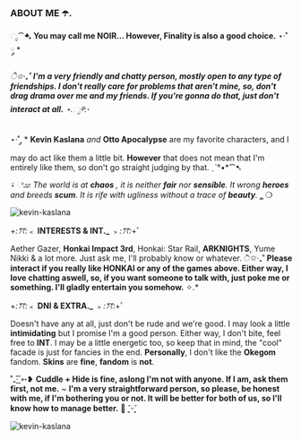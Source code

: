 ### ABOUT ME ☂️.

ೃ⁀➷ __You may call me NOIR... However, Finality is also a good choice.__ ⋆·˚ ༘ *

*ੈ✩‧₊˚ __I'm a very friendly and chatty person, mostly open to any type of friendships. I don't really care for problems that aren't mine, so, don't drag drama over me and my friends. If you're gonna do that, just don't interact at all.__ ⋆.ೃ࿔*:･

⋆·˚ ༘ * __Kevin Kaslana__ *and* __Otto Apocalypse__ are my favorite characters, and I may do act like them a little bit. **However** that does not mean that I'm entirely like them, so don't go straight judging by that. ˏˋ°•*⁀➷

⍣ ೋ *The world is at **chaos** , it is neither **fair** nor **sensible**. It wrong **heroes** and breeds **scum**. It is rife with ugliness without a trace of **beauty**.* ‗ ❍ 


![kevin-kaslana](https://github.com/typeveenus/typeveenus/assets/153479602/0e121905-57aa-4097-8489-62e04e2093d5)

+*:ꔫ:*﹤ **__INTERESTS & INT.___** ﹥*:ꔫ:*+ﾟ

Aether Gazer, **Honkai Impact 3rd**, Honkai: Star Rail, **ARKNIGHTS**, Yume Nikki & a lot more. Just ask me, I'll probably know or whatever.
ੈ✩‧₊˚ __Please interact if you really like HONKAI or any of the games above. Either way, I love chatting aswell, so, if you want someone to talk with, just poke me or something. I'll gladly entertain you somehow.__ ✧.*

+*:ꔫ:*﹤ **__DNI & EXTRA.___** ﹥*:ꔫ:*+ﾟ

Doesn't have any at all, just don't be rude and we're good. I may look a little __intimidating__ but I promise I'm a good person. Either way, I don't bite, feel free to __INT__. I may be a little energetic too, so keep that in mind, the "cool" facade is just for fancies in the end. __Personally__, I don't like the __Okegom__ fandom. __Skins__ are __fine__, __fandom__ is __not__.

˚₊· ͟͟͞͞➳❥ **Cuddle + Hide is fine, aslong I'm not with anyone. If I am, ask them first, not me.** ~ **I'm a very straightforward person, so please, be honest with me, if I'm bothering you or not. It will be better for both of us, so I'll know how to manage better.** ┊͙ ˘͈ᵕ˘͈

![kevin-kaslana](https://github.com/typeveenus/typeveenus/assets/153479602/c3ce546b-5d01-474d-a8bb-73c88fce5484)
